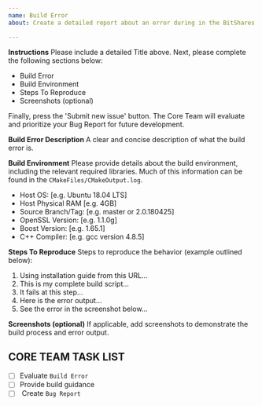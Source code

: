```yaml
---
name: Build Error
about: Create a detailed report about an error during in the BitShares Core build process.

---
```


**Instructions**
Please include a detailed Title above. Next, please complete the following sections below:
* Build Error
* Build Environment
* Steps To Reproduce
* Screenshots (optional)

Finally, press the 'Submit new issue' button. The Core Team will evaluate and prioritize your Bug Report for future development. 

**Build Error Description**
A clear and concise description of what the build error is.

**Build Environment**
Please provide details about the build environment, including the relevant required libraries. Much of this information can be found in the `CMakeFiles/CMakeOutput.log`. 
 - Host OS:             [e.g. Ubuntu 18.04 LTS]
 - Host Physical RAM    [e.g. 4GB]
 - Source Branch/Tag:   [e.g. master or 2.0.180425]
 - OpenSSL Version:     [e.g. 1.1.0g]
 - Boost Version:       [e.g. 1.65.1]
 - C++ Compiler:        [e.g. gcc version 4.8.5]

**Steps To Reproduce**
Steps to reproduce the behavior (example outlined below):
1. Using installation guide from this URL...
2. This is my complete build script...
3. It fails at this step...
4. Here is the error output...
5. See the error in the screenshot below...

**Screenshots (optional)**
If applicable, add screenshots to demonstrate the build process and error output.

## CORE TEAM TASK LIST
- [ ] Evaluate `Build Error`
- [ ] Provide build guidance
- [ ] <OR> Create `Bug Report`
